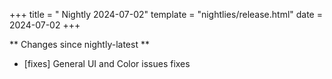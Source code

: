 +++
title = " Nightly 2024-07-02"
template = "nightlies/release.html"
date = 2024-07-02
+++

** Changes since nightly-latest **
- [fixes] General UI and Color issues fixes

